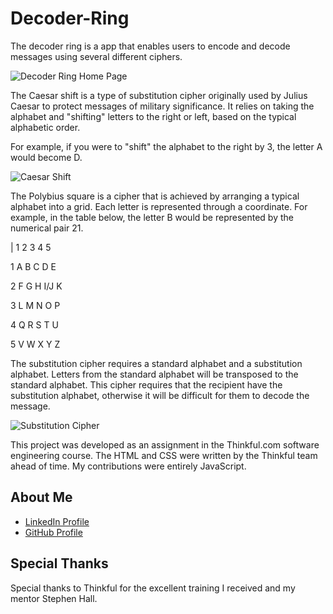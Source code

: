 # Decoder-Ring

The decoder ring is a app that enables users to encode and decode messages using several different ciphers. 

![Decoder Ring Home Page](https://res.cloudinary.com/strive/image/upload/w_1000,h_1000,c_limit/7a945612b738d811880b0244ee5ec0a2-image.png)

The Caesar shift is a type of substitution cipher originally used by Julius Caesar to protect messages of military significance. It relies on taking the alphabet and "shifting" letters to the right or left, based on the typical alphabetic order.

For example, if you were to "shift" the alphabet to the right by 3, the letter A would become D.

![Caesar Shift](https://res.cloudinary.com/strive/image/upload/w_1000,h_1000,c_limit/b6a94b251bbbe6dae7e3e84ed8be33a4-image.png)

The Polybius square is a cipher that is achieved by arranging a typical alphabet into a grid. Each letter is represented through a coordinate. For example, in the table below, the letter B would be represented by the numerical pair 21.

|   1   2   3   4   5

1	  A	  B	  C	  D	  E

2	  F	  G	  H	 I/J	K

3	  L	  M	  N 	O	  P

4	  Q	  R	  S	  T	  U

5	  V	  W	  X	  Y   Z

The substitution cipher requires a standard alphabet and a substitution alphabet. Letters from the standard alphabet will be transposed to the standard alphabet. This cipher requires that the recipient have the substitution alphabet, otherwise it will be difficult for them to decode the message.

![Substitution Cipher](https://res.cloudinary.com/strive/image/upload/w_1000,h_1000,c_limit/19c12a6ee38ceddd82d75e12edf53189-image.png)

This project was developed as an assignment in the Thinkful.com software engineering course. The HTML and CSS were written by the Thinkful team ahead of time. My contributions were entirely JavaScript.

## About Me

* [LinkedIn Profile](https://www.linkedin.com/in/david-arvidson/)
* [GitHub Profile](https://github.com/DavidxArvidson)

## Special Thanks

Special thanks to Thinkful for the excellent training I received and my mentor Stephen Hall.
